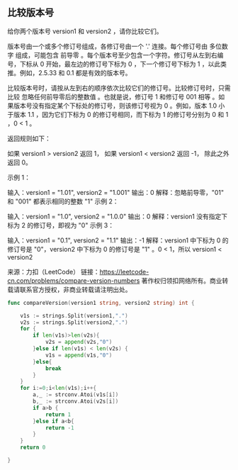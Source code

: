 ## 比较版本号
给你两个版本号 version1 和 version2 ，请你比较它们。

版本号由一个或多个修订号组成，各修订号由一个 '.' 连接。每个修订号由 多位数字 组成，可能包含 前导零 。每个版本号至少包含一个字符。修订号从左到右编号，下标从 0 开始，最左边的修订号下标为 0 ，下一个修订号下标为 1 ，以此类推。例如，2.5.33 和 0.1 都是有效的版本号。

比较版本号时，请按从左到右的顺序依次比较它们的修订号。比较修订号时，只需比较 忽略任何前导零后的整数值 。也就是说，修订号 1 和修订号 001 相等 。如果版本号没有指定某个下标处的修订号，则该修订号视为 0 。例如，版本 1.0 小于版本 1.1 ，因为它们下标为 0 的修订号相同，而下标为 1 的修订号分别为 0 和 1 ，0 < 1 。

返回规则如下：

如果 version1 > version2 返回 1，
如果 version1 < version2 返回 -1，
除此之外返回 0。
 

示例 1：

输入：version1 = "1.01", version2 = "1.001"
输出：0
解释：忽略前导零，"01" 和 "001" 都表示相同的整数 "1"
示例 2：

输入：version1 = "1.0", version2 = "1.0.0"
输出：0
解释：version1 没有指定下标为 2 的修订号，即视为 "0"
示例 3：

输入：version1 = "0.1", version2 = "1.1"
输出：-1
解释：version1 中下标为 0 的修订号是 "0"，version2 中下标为 0 的修订号是 "1" 。0 < 1，所以 version1 < version2

来源：力扣（LeetCode）
链接：https://leetcode-cn.com/problems/compare-version-numbers
著作权归领扣网络所有。商业转载请联系官方授权，非商业转载请注明出处。

```go
func compareVersion(version1 string, version2 string) int {

    v1s := strings.Split(version1,".")
	v2s := strings.Split(version2,".")
	for {
		if len(v1s)>len(v2s){
			v2s = append(v2s,"0")
		}else if len(v1s) < len(v2s) {
			v1s = append(v1s,"0")
		}else{
			break
		}
	}
	for i:=0;i<len(v1s);i++{
		a,_ := strconv.Atoi(v1s[i])
		b,_ := strconv.Atoi(v2s[i])
		if a>b {
			return 1
		}else if a<b{
			return -1
		}
	}
	return 0

}
```
